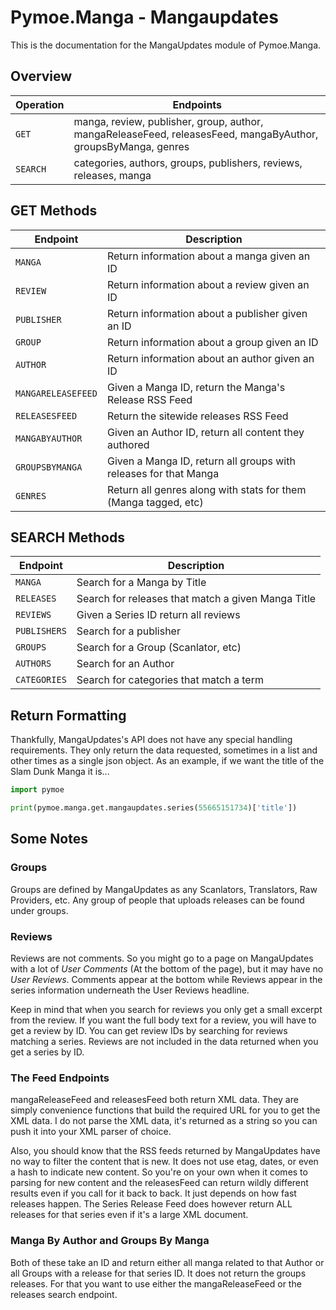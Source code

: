 # Pymoe.Manga - Mangaupdates

This is the documentation for the MangaUpdates module of Pymoe.Manga.

## Overview

| Operation  | Endpoints                              |
| ---------- | -------------------------------------- |
| `GET`      | manga, review, publisher, group, author, mangaReleaseFeed, releasesFeed, mangaByAuthor, groupsByManga, genres                       |
| `SEARCH`   | categories, authors, groups, publishers, reviews, releases, manga                                  |

## GET Methods

| Endpoint | Description |
| -------- | ----------- |
| `MANGA`  | Return information about a manga given an ID |
| `REVIEW` | Return information about a review given an ID |
| `PUBLISHER` | Return information about a publisher given an ID |
| `GROUP` | Return information about a group given an ID |
| `AUTHOR` | Return information about an author given an ID |
| `MANGARELEASEFEED` | Given a Manga ID, return the Manga's Release RSS Feed |
| `RELEASESFEED` | Return the sitewide releases RSS Feed |
| `MANGABYAUTHOR` | Given an Author ID, return all content they authored |
| `GROUPSBYMANGA` | Given a Manga ID, return all groups with releases for that Manga |
| `GENRES` | Return all genres along with stats for them (Manga tagged, etc) |

## SEARCH Methods

| Endpoint | Description |
| -------- | ----------- |
| `MANGA`  | Search for a Manga by Title |
| `RELEASES` | Search for releases that match a given Manga Title |
| `REVIEWS` | Given a Series ID return all reviews |
| `PUBLISHERS` | Search for a publisher |
| `GROUPS` | Search for a Group (Scanlator, etc) |
| `AUTHORS` | Search for an Author |
| `CATEGORIES` | Search for categories that match a term |

## Return Formatting

Thankfully, MangaUpdates's API does not have any special handling requirements. They only return the data requested, sometimes in a list and other times as a single json object. As an example, if we want the title of the Slam Dunk Manga it is...

```python
import pymoe

print(pymoe.manga.get.mangaupdates.series(55665151734)['title'])
```

## Some Notes

### Groups

Groups are defined by MangaUpdates as any Scanlators, Translators, Raw Providers, etc. Any group of people that uploads releases can be found under groups.

### Reviews

Reviews are not comments. So you might go to a page on MangaUpdates with a lot of *User Comments* (At the bottom of the page), but it may have no *User Reviews*. Comments appear at the bottom while Reviews appear in the series information underneath the User Reviews headline.

Keep in mind that when you search for reviews you only get a small excerpt from the review. If you want the full body text for a review, you will have to get a review by ID. You can get review IDs by searching for reviews matching a series. Reviews are not included in the data returned when you get a series by ID.


### The Feed Endpoints

mangaReleaseFeed and releasesFeed both return XML data. They are simply convenience functions that build the required URL for you to get the XML data. I do not parse the XML data, it's returned as a string so you can push it into your XML parser of choice.

Also, you should know that the RSS feeds returned by MangaUpdates have no way to filter the content that is new. It does not use etag, dates, or even a hash to indicate new content. So you're on your own when it comes to parsing for new content and the releasesFeed can return wildly different results even if you call for it back to back. It just depends on how fast releases happen. The Series Release Feed does however return ALL releases for that series even if it's a large XML document.

### Manga By Author and Groups By Manga

Both of these take an ID and return either all manga related to that Author or all Groups with a release for that series ID. It does not return the groups releases. For that you want to use either the mangaReleaseFeed or the releases search endpoint.